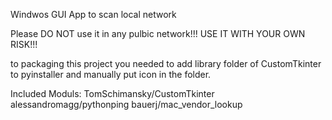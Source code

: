 Windwos GUI App to scan local network

Please DO NOT use it in any pulbic network!!!
USE IT WITH YOUR OWN RISK!!!

to packaging this project you needed to add library folder of CustomTkinter to pyinstaller and manually put icon in the folder.

Included Moduls:
TomSchimansky/CustomTkinter
alessandromagg/pythonping
bauerj/mac_vendor_lookup